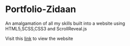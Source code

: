 # Portfolio-Zidaan
An amalgamation of all my skills built into a website using HTML5,SCSS,CSS3 and ScrollReveal.js

Visit this [link](https://zidaan.dev/) to view the website 
